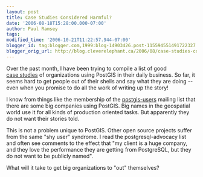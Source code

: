 ```yaml
---
layout: post
title: Case Studies Considered Harmful?
date: '2006-08-18T15:28:00.000-07:00'
author: Paul Ramsey
tags: 
modified_time: '2006-10-21T11:22:57.944-07:00'
blogger_id: tag:blogger.com,1999:blog-14903426.post-115594551491722327
blogger_orig_url: http://blog.cleverelephant.ca/2006/08/case-studies-considered-harmful.html
---
```


Over the past month, I have been trying to compile a list of good <br />[case studies](http://postgis.refractions.net/documentation/casestudies/) of organizations using PostGIS in their daily business.  So far, it seems hard to get people out of their shells and say what they are doing -- even when you promise to do all the work of writing up the story!

I know from things like the membership of the [postgis-users](http://postgis.refractions.net/mailman/listinfo/postgis-users) mailing list that there are some big companies using PostGIS.  Big names in the geospatial world use it for all kinds of production oriented tasks.  But apparently they do not want their stories told.

This is not a problem unique to PostGIS.  Other open source projects suffer from the same "shy user" syndrome.  I read the postgresql-advocacy list and often see comments to the effect that "my client is a huge company, and they love the performance they are getting from PostgreSQL, but they do not want to be publicly named".  

What will it take to get big organizations to "out" themselves?